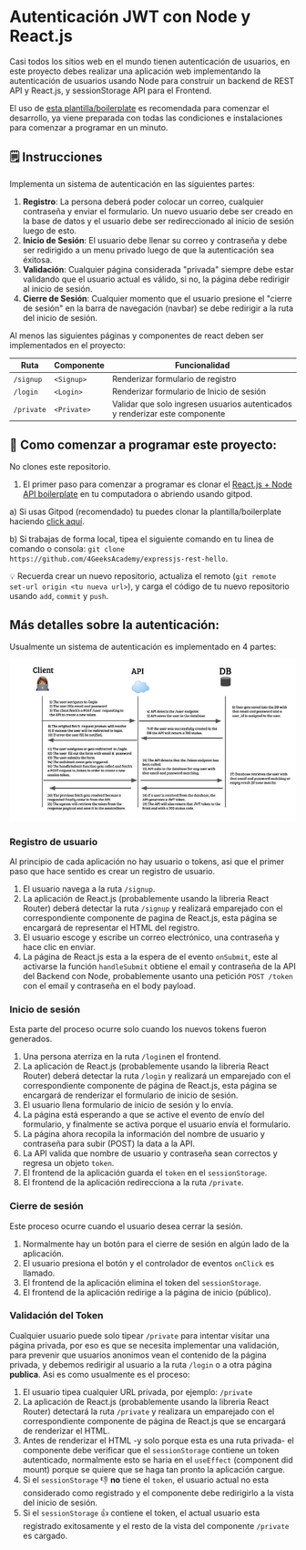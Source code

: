 <!--hide-->
# Autenticación JWT con Node y React.js
<!--endhide-->

Casi todos los sitios web en el mundo tienen autenticación de usuarios, en este proyecto debes realizar una aplicación web implementando la autenticación de usuarios usando Node para construir un backend de REST API y React.js, y sessionStorage API para el Frontend.

El uso de [esta plantilla/boilerplate](https://github.com/4GeeksAcademy/expressjs-rest-hello) es recomendada para comenzar el desarrollo, ya viene preparada con todas las condiciones e instalaciones para comenzar a programar en un minuto.

## 🗒️ Instrucciones

Implementa un sistema de autenticación en las siguientes partes:

1. **Registro**: La persona deberá poder colocar un correo, cualquier contraseña y enviar el formulario. Un nuevo usuario debe ser creado en la base de datos y el usuario debe ser redireccionado al inicio de sesión luego de esto.
2. **Inicio de Sesión**: El usuario debe llenar su correo y contraseña y debe ser redirigido a un menu privado luego de que la autenticación sea éxitosa.
3. **Validación**: Cualquier página considerada "privada" siempre debe estar validando que el usuario actual es válido, si no, la página debe redirigir al inicio de sesión.
4. **Cierre de Sesión**: Cualquier momento que el usuario presione el "cierre de sesión" en la barra de navegación (navbar) se debe redirigir a la ruta del inicio de sesión.

Al menos las siguientes páginas y componentes de react deben ser implementados en el proyecto:

| Ruta      | Componente  | Funcionalidad                                                                |
| --------- | ----------- | -----------------------------------------------------------------            |
| `/signup` | `<Signup>`  | Renderizar formulario de registro                                            |
| `/login`  | `<Login>`   | Renderizar formulario de Inicio de sesión                                    |
| `/private`| `<Private>` | Validar que solo ingresen usuarios autenticados y renderizar este componente |

<onlyfor saas="false" withBanner="false">
  
## 🌱 Como comenzar a programar este proyecto:

No clones este repositorio.

1. El primer paso para comenzar a programar es clonar el [React.js + Node API boilerplate](https://github.com/4GeeksAcademy/expressjs-rest-hello) en tu computadora o abriendo usando gitpod.

a) Si usas Gitpod (recomendado) tu puedes clonar la plantilla/boilerplate haciendo [click aquí](https://gitpod.io#https://github.com/4GeeksAcademy/expressjs-rest-hello).

b) Si trabajas de forma local, tipea el siguiente comando en tu linea de comando o consola: `git clone https://github.com/4GeeksAcademy/expressjs-rest-hello`.

💡 Recuerda crear un nuevo repositorio, actualiza el remoto (`git remote set-url origin <tu nueva url>`), y carga el código de tu nuevo repositorio usando `add`, `commit` y `push`.

</onlyfor>

## Más detalles sobre la autenticación:

Usualmente un sistema de autenticación es implementado en 4 partes:

![Diagrama de Autenticación](https://github.com/4GeeksAcademy/jwt-authentication-with-node-react/blob/main/.learn/login_diagram.jpeg?raw=true)

### Registro de usuario

Al principio de cada aplicación no hay usuario o tokens, asi que el primer paso que hace sentido es crear un registro de usuario.

1. El usuario navega a la ruta `/signup`.
2. La aplicación de React.js (probablemente usando la libreria React Router) deberá detectar la ruta `/signup` y realizará emparejado con el correspondiente componente de pagina de React.js, esta página se encargará de representar el HTML del registro.
3. El usuario escoge y escribe un correo electrónico, una contraseña y hace clic en enviar.
4. La página de React.js esta a la espera de el evento `onSubmit`, este al activarse la función `handleSubmit` obtiene el email y contraseña de la API del Backend con Node, probablemente usanto una petición `POST /token` con el email y contraseña en el body payload.

### Inicio de sesión

Esta parte del proceso ocurre solo cuando los nuevos tokens fueron generados.

1. Una persona aterriza en la ruta `/login`en el frontend.
2. La aplicación de React.js (probablemente usando la libreria React Router) deberá detectar la ruta `/login` y realizará un emparejado con el correspondiente componente de página de React.js, esta página se encargará de renderizar el formulario de inicio de sesión.
3. El usuario llena formulario de inicio de sesión y lo envía.
4. La página está esperando a que se active el evento de envío del formulario, y finalmente se activa porque el usuario envía el formulario.
5. La página ahora recopila la información del nombre de usuario y contraseña para subir (POST) la data a la API.
6. La API valida que nombre de usuario y contraseña sean correctos y regresa un objeto `token`.
7. El frontend de la aplicación guarda el `token` en el `sessionStorage`.
8. El frontend de la aplicación redirecciona a la ruta `/private`.

### Cierre de sesión

Este proceso ocurre cuando el usuario desea cerrar la sesión.

1. Normalmente hay un botón para el cierre de sesión en algún lado de la aplicación.
2. El usuario presiona el botón y el controlador de eventos `onClick` es llamado.
3. El frontend de la aplicación elimina el token del `sessionStorage`.
4. El frontend de la aplicación redirige a la página de inicio (público).

### Validación del Token

Cualquier usuario puede solo tipear `/private` para intentar visitar una página privada, por eso es que se necesita implementar una validación, para prevenir que usuarios anonimos vean el contenido de la página privada, y debemos redirigir al usuario a la ruta `/login` o a otra página **publica**. Asi es como usualmente es el proceso:

1. El usuario tipea cualquier URL privada, por ejemplo: `/private`
2. La aplicación de React.js (probablemente usando la libreria React Router) detectará la ruta `/private` y realizara un emparejado con el correspondiente componente de página de React.js que se encargará de renderizar el HTML.
3. Antes de renderizar el HTML -y solo porque esta es una ruta privada- el componente debe verificar que el `sessionStorage` contiene un token autenticado, normalmente esto se haria en el `useEffect` (component did mount) porque se quiere que se haga tan pronto la aplicación cargue.
4. Si el `sessionStorage` 👎 **no** tiene el `token`, el usuario actual no esta considerado como registrado y el componente debe redirigirlo a la vista del inicio de sesión.
5. Si el `sessionStorage` 👍 contiene el token, el actual usuario esta registrado exitosamente y el resto de la vista del componente `/private` es cargado.
